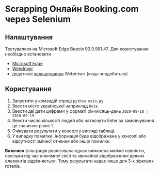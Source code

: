 # Scrapping Онлайн Booking.com через Selenium

## Налаштування

Тестувалося на Microsoft Edge Версія 93.0.961.47. Для користування необіхдно встановити

- [Microsoft Edge](https://www.microsoft.com/en-us/edge?r=1)
- [Webdriver](https://developer.microsoft.com/en-us/microsoft-edge/tools/webdriver/)
- додаткові [налаштування](https://docs.microsoft.com/en-us/microsoft-edge/webdriver-chromium/) Webdriver (якщо
  знадобиться)

## Користування

1. Запустити у командій строці `python main.py`
2. Ввести місто української наприклад `Київ`
3. Ввести дві дати цифрами у форматі рік-місяць-день `2020-09-18 | 2020-09-19`
4. Веести число кількості людей або натиснути Enter за замовчування це значення рівне 1.
5. Очікувати результати у консолі у вигляді таблиці.
6. У випадку помилки, інформація буде відображена у консолі або відсутності змінної отчення або іншої помилки.

**Важливо** фільтрація реалізована однак вимкнена майже повністю, оскільки під час анонімної сесії та звичайної
відображення деяких елементів відрізняється. Тому результати надає лише для 3-х зіркових готелів.